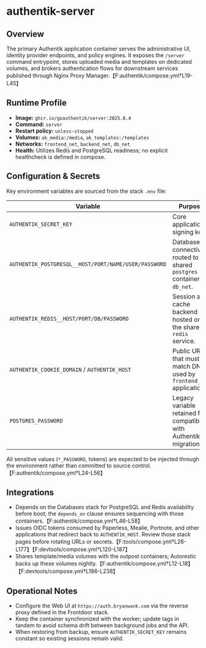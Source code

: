 # authentik-server

## Overview
The primary Authentik application container serves the administrative UI, identity provider endpoints, and policy engines. It exposes the `/server` command entrypoint, stores uploaded media and templates on dedicated volumes, and brokers authentication flows for downstream services published through Nginx Proxy Manager.【F:authentik/compose.yml†L19-L45】

## Runtime Profile
- **Image:** `ghcr.io/goauthentik/server:2025.8.4`
- **Command:** `server`
- **Restart policy:** `unless-stopped`
- **Volumes:** `ak_media:/media`, `ak_templates:/templates`
- **Networks:** `frontend_net`, `backend_net`, `db_net`
- **Health:** Utilizes Redis and PostgreSQL readiness; no explicit healthcheck is defined in compose.

## Configuration & Secrets
Key environment variables are sourced from the stack `.env` file:

| Variable | Purpose |
| --- | --- |
| `AUTHENTIK_SECRET_KEY` | Core application signing key. |
| `AUTHENTIK_POSTGRESQL__HOST/PORT/NAME/USER/PASSWORD` | Database connectivity routed to the shared `postgres` container on `db_net`. |
| `AUTHENTIK_REDIS__HOST/PORT/DB/PASSWORD` | Session and cache backend hosted on the shared `redis` service. |
| `AUTHENTIK_COOKIE_DOMAIN` / `AUTHENTIK_HOST` | Public URLs that must match DNS used by `frontend_net` applications. |
| `POSTGRES_PASSWORD` | Legacy variable retained for compatibility with Authentik migrations. |

All sensitive values (`*_PASSWORD`, tokens) are expected to be injected through the environment rather than committed to source control.【F:authentik/compose.yml†L24-L56】

## Integrations
- Depends on the Databases stack for PostgreSQL and Redis availability before boot; the `depends_on` clause ensures sequencing with those containers.【F:authentik/compose.yml†L46-L58】
- Issues OIDC tokens consumed by Paperless, Mealie, Portnote, and other applications that redirect back to `AUTHENTIK_HOST`. Review those stack pages before rotating URLs or secrets.【F:tools/compose.yml†L26-L177】【F:devtools/compose.yml†L120-L187】
- Shares template/media volumes with the outpost containers; Autorestic backs up these volumes nightly.【F:authentik/compose.yml†L12-L18】【F:devtools/compose.yml†L186-L238】

## Operational Notes
- Configure the Web UI at `https://auth.bryanwank.com` via the reverse proxy defined in the Frontdoor stack.
- Keep the container synchronized with the worker; update tags in tandem to avoid schema drift between background jobs and the API.
- When restoring from backup, ensure `AUTHENTIK_SECRET_KEY` remains constant so existing sessions remain valid.
